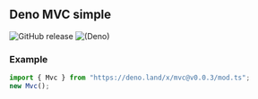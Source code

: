 ## Deno MVC simple

![GitHub release](https://img.shields.io/github/release/Krytius/mvc-deno.svg)
![(Deno)](https://img.shields.io/badge/deno-1.5.4-green.svg)

### Example

```ts
import { Mvc } from "https://deno.land/x/mvc@v0.0.3/mod.ts";
new Mvc();
```
